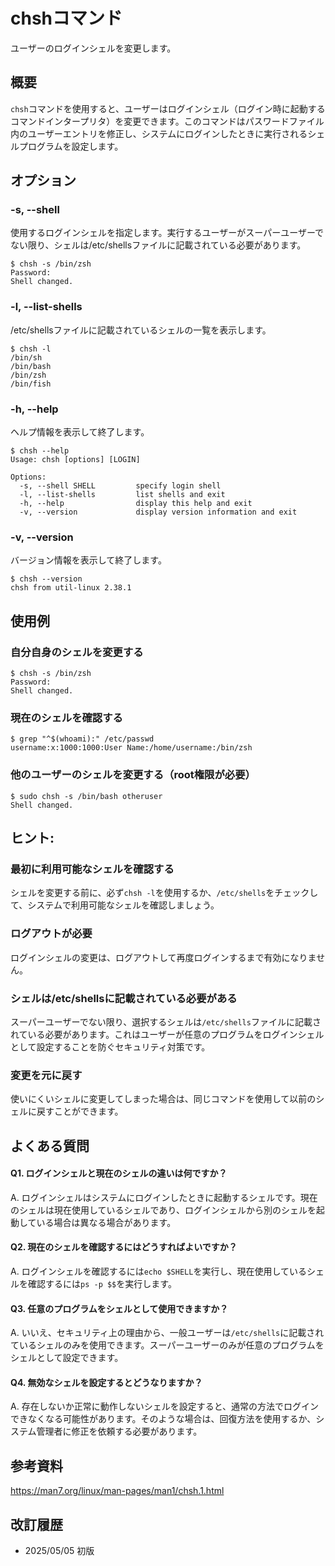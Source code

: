 # chshコマンド

ユーザーのログインシェルを変更します。

## 概要

`chsh`コマンドを使用すると、ユーザーはログインシェル（ログイン時に起動するコマンドインタープリタ）を変更できます。このコマンドはパスワードファイル内のユーザーエントリを修正し、システムにログインしたときに実行されるシェルプログラムを設定します。

## オプション

### **-s, --shell**

使用するログインシェルを指定します。実行するユーザーがスーパーユーザーでない限り、シェルは/etc/shellsファイルに記載されている必要があります。

```console
$ chsh -s /bin/zsh
Password: 
Shell changed.
```

### **-l, --list-shells**

/etc/shellsファイルに記載されているシェルの一覧を表示します。

```console
$ chsh -l
/bin/sh
/bin/bash
/bin/zsh
/bin/fish
```

### **-h, --help**

ヘルプ情報を表示して終了します。

```console
$ chsh --help
Usage: chsh [options] [LOGIN]

Options:
  -s, --shell SHELL         specify login shell
  -l, --list-shells         list shells and exit
  -h, --help                display this help and exit
  -v, --version             display version information and exit
```

### **-v, --version**

バージョン情報を表示して終了します。

```console
$ chsh --version
chsh from util-linux 2.38.1
```

## 使用例

### 自分自身のシェルを変更する

```console
$ chsh -s /bin/zsh
Password: 
Shell changed.
```

### 現在のシェルを確認する

```console
$ grep "^$(whoami):" /etc/passwd
username:x:1000:1000:User Name:/home/username:/bin/zsh
```

### 他のユーザーのシェルを変更する（root権限が必要）

```console
$ sudo chsh -s /bin/bash otheruser
Shell changed.
```

## ヒント:

### 最初に利用可能なシェルを確認する

シェルを変更する前に、必ず`chsh -l`を使用するか、`/etc/shells`をチェックして、システムで利用可能なシェルを確認しましょう。

### ログアウトが必要

ログインシェルの変更は、ログアウトして再度ログインするまで有効になりません。

### シェルは/etc/shellsに記載されている必要がある

スーパーユーザーでない限り、選択するシェルは`/etc/shells`ファイルに記載されている必要があります。これはユーザーが任意のプログラムをログインシェルとして設定することを防ぐセキュリティ対策です。

### 変更を元に戻す

使いにくいシェルに変更してしまった場合は、同じコマンドを使用して以前のシェルに戻すことができます。

## よくある質問

#### Q1. ログインシェルと現在のシェルの違いは何ですか？
A. ログインシェルはシステムにログインしたときに起動するシェルです。現在のシェルは現在使用しているシェルであり、ログインシェルから別のシェルを起動している場合は異なる場合があります。

#### Q2. 現在のシェルを確認するにはどうすればよいですか？
A. ログインシェルを確認するには`echo $SHELL`を実行し、現在使用しているシェルを確認するには`ps -p $$`を実行します。

#### Q3. 任意のプログラムをシェルとして使用できますか？
A. いいえ、セキュリティ上の理由から、一般ユーザーは`/etc/shells`に記載されているシェルのみを使用できます。スーパーユーザーのみが任意のプログラムをシェルとして設定できます。

#### Q4. 無効なシェルを設定するとどうなりますか？
A. 存在しないか正常に動作しないシェルを設定すると、通常の方法でログインできなくなる可能性があります。そのような場合は、回復方法を使用するか、システム管理者に修正を依頼する必要があります。

## 参考資料

https://man7.org/linux/man-pages/man1/chsh.1.html

## 改訂履歴

- 2025/05/05 初版